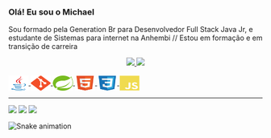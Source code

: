 ### Olá! Eu sou o Michael
Sou formado pela Generation Br para Desenvolvedor Full Stack Java Jr, e estudante de Sistemas para internet na Anhembi
// Estou em formação e em transição de carreira

<div align="center">
  <a href="https://github.com/miichaels">
  <img height="150em" src="https://github-readme-stats.vercel.app/api?username=miichaels&show_icons=true&theme=dark&include_all_commits=true&count_private=true"/>
  <img height="150em" src="https://github-readme-stats.vercel.app/api/top-langs/?username=miichaels&layout=compact&langs_count=7&theme=dark"/>
</div>

  </div>
<div style="display: inline_block"><br>
  <img align="center" alt="Gu-Java" height="30" width="40" src="https://github.com/devicons/devicon/blob/master/icons/java/java-original.svg">
  <img align= "center" alt="Gu-Git" height="30" width="40" src="https://github.com/devicons/devicon/blob/master/icons/git/git-original.svg">
  <img align="center" alt="Gu-Spring" height="30" width="40" src="https://github.com/devicons/devicon/blob/master/icons/spring/spring-original.svg">
  <img align="center" alt="Gu-HTML" height="30" width="40" src="https://raw.githubusercontent.com/devicons/devicon/master/icons/html5/html5-original.svg">
  <img align="center" alt="Gu-CSS" height="30" width="40" src="https://raw.githubusercontent.com/devicons/devicon/master/icons/css3/css3-original.svg">
  <img align="center" alt="Gu-Js" height="30" width="40" src="https://raw.githubusercontent.com/devicons/devicon/master/icons/javascript/javascript-plain.svg">
  
  
  
  ______________________________________________________________________________________________________________________
  
</div>

<div> 
  <a href="https://www.linkedin.com/in/miichaels/" target="_blank"><img src="https://img.shields.io/badge/-LinkedIn-%230077B5?style=for-the-badge&logo=linkedin&logoColor=white" target="_blank"></a> 
  <a href="https://instagram.com/miichaels_" target="_blank"><img src="https://img.shields.io/badge/-Instagram-%23E4405F?style=for-the-badge&logo=instagram&logoColor=white" target="_blank"></a>
   <a href="https://www.youtube.com/channel/UCv7JzI8rDjUuqCA82-Va21w" target="_blank"><img src="https://img.shields.io/badge/YouTube-FF0000?style=for-the-badge&logo=youtube&logoColor=white" target="_blank"></a>
 
  
  ![Snake animation](https://github.com/miichaels/miichaels/blob/output/github-contribution-grid-snake.svg)
 
 
</div>


<!--
<a href="https://discord.gg/wagxzStdcR" target="_blank"><img src="https://img.shields.io/badge/Discord-7289DA?style=for-the-badge&logo=discord&logoColor=white" target="_blank"></a> 

 <img align="center" alt="Gu-Js" height="30" width="40" src="https://raw.githubusercontent.com/devicons/devicon/master/icons/javascript/javascript-plain.svg">
  <img align="center" alt="Gu-React" height="30" width="40" src="https://raw.githubusercontent.com/devicons/devicon/master/icons/react/react-original.svg">
  <img align="center" alt="Gu-Node" height="30" width="40" src="https://github.com/devicons/devicon/blob/master/icons/nodejs/nodejs-original.svg">   

**miichaels/miichaels** is a ✨ _special_ ✨ repository because its `README.md` (this file) appears on your GitHub profile.
<img align="center" alt="Gu-Bootstrap" height="30" width="40" src="https://github.com/devicons/devicon/blob/master/icons/bootstrap/bootstrap-original.svg">
<img align="center" alt="Gu-Ts" height="30" width="40" src="https://github.com/devicons/devicon/blob/master/icons/typescript/typescript-original.svg">
Here are some ideas to get you started:

- 🔭 I’m currently working on ...
- 🌱 I’m currently learning ...
- 👯 I’m looking to collaborate on ...
- 🤔 I’m looking for help with ...
- 💬 Ask me about ...
- 📫 How to reach me: ...
- 😄 Pronouns: ...
- ⚡ Fun fact: ...
-->
